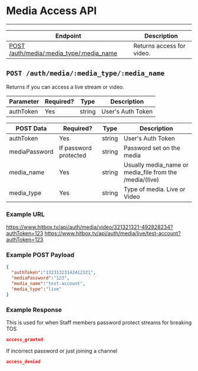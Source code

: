 # Media Access API
***

| Endpoint | Description |
| ---- | --------------- |
| [POST /auth/media/:media_type/:media_name](/auth/media_access.md#post-authmediamedia_typemedia_name) | Returns access for video. |

## `POST /auth/media/:media_type/:media_name`

Returns if you can access a live stream or video.

| Parameter | Required? | Type | Description |
| --- | --- | --- | --- |
| authToken | Yes | string | User's Auth Token |

| POST Data | Required? | Type | Description |
| --- | --- | --- | --- |
| authToken | Yes | string | User's Auth  Token |
| mediaPassword | If password protected | string | Password set on the media |
| media_name | Yes | string | Usually media_name or media_file from the /media/(live)|(video) endpoint |
| media_type | Yes | string | Type of media. Live or Video |

### Example URL

https://www.hitbox.tv/api/auth/media/video/321321321-492828234?authToken=123
https://www.hitbox.tv/api/auth/media/live/test-account?authToken=123

### Example POST Payload

```json
{
  "authToken":"13231323142412321",
  "mediaPassword":"123",
  "media_name":"test-account",
  "media_type":"live"
}
```

### Example Response 

This is used for when Staff members password protect streams for breaking TOS

```json
access_granted
```

If incorrect password or just joining a channel

```json
access_denied
```
